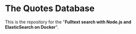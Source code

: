# The Quotes Database

This is the repository for the "**Fulltext search with Node.js and ElasticSearch on Docker**".